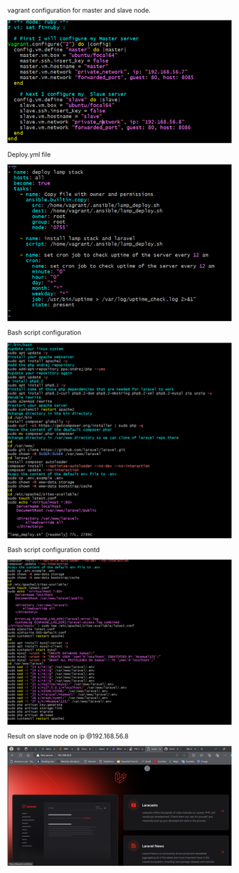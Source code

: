 vagrant configuration for master and slave node.


![alt text](<Vagrant setup.png>)


Deploy.yml file

![alt text](image-1.png)

Bash script configuration 

![alt text](image-2.png)

Bash script configuration contd

![alt text](image-3.png)

Result on slave node on ip @192.168.56.8

![alt text](image-4.png)
